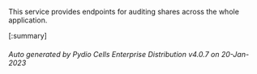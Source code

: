 






This service provides endpoints for auditing shares across the whole application.

[:summary]

###### Auto generated by Pydio Cells Enterprise Distribution v4.0.7 on 20-Jan-2023
